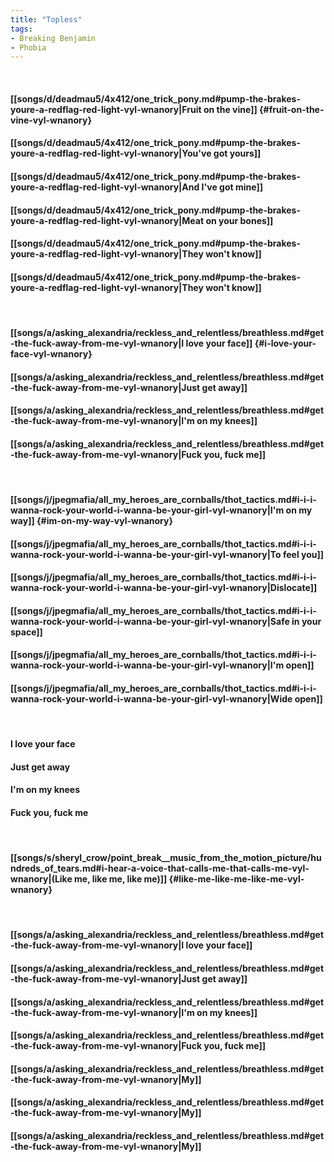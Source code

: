 ```yaml
---
title: "Topless"
tags:
- Breaking Benjamin
- Phobia
---
```

&nbsp;
#### [[songs/d/deadmau5/4x412/one_trick_pony.md#pump-the-brakes-youre-a-redflag-red-light-vyl-wnanory|Fruit on the vine]] {#fruit-on-the-vine-vyl-wnanory}
#### [[songs/d/deadmau5/4x412/one_trick_pony.md#pump-the-brakes-youre-a-redflag-red-light-vyl-wnanory|You've got yours]]
#### [[songs/d/deadmau5/4x412/one_trick_pony.md#pump-the-brakes-youre-a-redflag-red-light-vyl-wnanory|And I've got mine]]
#### [[songs/d/deadmau5/4x412/one_trick_pony.md#pump-the-brakes-youre-a-redflag-red-light-vyl-wnanory|Meat on your bones]]
#### [[songs/d/deadmau5/4x412/one_trick_pony.md#pump-the-brakes-youre-a-redflag-red-light-vyl-wnanory|They won't know]]
#### [[songs/d/deadmau5/4x412/one_trick_pony.md#pump-the-brakes-youre-a-redflag-red-light-vyl-wnanory|They won't know]]
&nbsp;
#### [[songs/a/asking_alexandria/reckless_and_relentless/breathless.md#get-the-fuck-away-from-me-vyl-wnanory|I love your face]] {#i-love-your-face-vyl-wnanory}
#### [[songs/a/asking_alexandria/reckless_and_relentless/breathless.md#get-the-fuck-away-from-me-vyl-wnanory|Just get away]]
#### [[songs/a/asking_alexandria/reckless_and_relentless/breathless.md#get-the-fuck-away-from-me-vyl-wnanory|I'm on my knees]]
#### [[songs/a/asking_alexandria/reckless_and_relentless/breathless.md#get-the-fuck-away-from-me-vyl-wnanory|Fuck you, fuck me]]
&nbsp;
#### [[songs/j/jpegmafia/all_my_heroes_are_cornballs/thot_tactics.md#i-i-i-wanna-rock-your-world-i-wanna-be-your-girl-vyl-wnanory|I'm on my way]] {#im-on-my-way-vyl-wnanory}
#### [[songs/j/jpegmafia/all_my_heroes_are_cornballs/thot_tactics.md#i-i-i-wanna-rock-your-world-i-wanna-be-your-girl-vyl-wnanory|To feel you]]
#### [[songs/j/jpegmafia/all_my_heroes_are_cornballs/thot_tactics.md#i-i-i-wanna-rock-your-world-i-wanna-be-your-girl-vyl-wnanory|Dislocate]]
#### [[songs/j/jpegmafia/all_my_heroes_are_cornballs/thot_tactics.md#i-i-i-wanna-rock-your-world-i-wanna-be-your-girl-vyl-wnanory|Safe in your space]]
#### [[songs/j/jpegmafia/all_my_heroes_are_cornballs/thot_tactics.md#i-i-i-wanna-rock-your-world-i-wanna-be-your-girl-vyl-wnanory|I'm open]]
#### [[songs/j/jpegmafia/all_my_heroes_are_cornballs/thot_tactics.md#i-i-i-wanna-rock-your-world-i-wanna-be-your-girl-vyl-wnanory|Wide open]]
&nbsp;
#### I love your face
#### Just get away
#### I'm on my knees
#### Fuck you, fuck me
&nbsp;
#### [[songs/s/sheryl_crow/point_break__music_from_the_motion_picture/hundreds_of_tears.md#i-hear-a-voice-that-calls-me-that-calls-me-vyl-wnanory|(Like me, like me, like me)]] {#like-me-like-me-like-me-vyl-wnanory}
&nbsp;
#### [[songs/a/asking_alexandria/reckless_and_relentless/breathless.md#get-the-fuck-away-from-me-vyl-wnanory|I love your face]]
#### [[songs/a/asking_alexandria/reckless_and_relentless/breathless.md#get-the-fuck-away-from-me-vyl-wnanory|Just get away]]
#### [[songs/a/asking_alexandria/reckless_and_relentless/breathless.md#get-the-fuck-away-from-me-vyl-wnanory|I'm on my knees]]
#### [[songs/a/asking_alexandria/reckless_and_relentless/breathless.md#get-the-fuck-away-from-me-vyl-wnanory|Fuck you, fuck me]]
#### [[songs/a/asking_alexandria/reckless_and_relentless/breathless.md#get-the-fuck-away-from-me-vyl-wnanory|My]]
#### [[songs/a/asking_alexandria/reckless_and_relentless/breathless.md#get-the-fuck-away-from-me-vyl-wnanory|My]]
#### [[songs/a/asking_alexandria/reckless_and_relentless/breathless.md#get-the-fuck-away-from-me-vyl-wnanory|My]]
